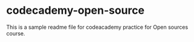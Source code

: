 # codecademy-open-source

This is a sample readme file for codeacademy practice for Open sources course.

